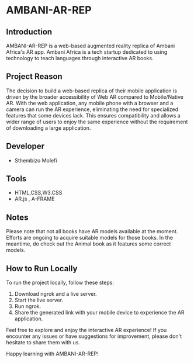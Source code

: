 # AMBANI-AR-REP

## Introduction
AMBANI-AR-REP is a web-based augmented reality replica of Ambani Africa's AR app. Ambani Africa is a tech startup dedicated to using technology to teach languages through interactive AR books.

## Project Reason
The decision to build a web-based replica of their mobile application is driven by the broader accessibility of Web AR compared to Mobile/Native AR. With the web application, any mobile phone with a browser and a camera can run the AR experience, eliminating the need for specialized features that some devices lack. This ensures compatibility and allows a wider range of users to enjoy the same experience without the requirement of downloading a large application.

## Developer
- Sthembizo Molefi

## Tools
- HTML,CSS,W3.CSS
- AR.js , A-FRAME


## Notes
Please note that not all books have AR models available at the moment. Efforts are ongoing to acquire suitable models for those books. In the meantime, do check out the Animal book as it features some correct models.

## How to Run Locally
To run the project locally, follow these steps:

1. Download ngrok and a live server.
2. Start the live server.
3. Run ngrok.
4. Share the generated link with your mobile device to experience the AR application.

Feel free to explore and enjoy the interactive AR experience! If you encounter any issues or have suggestions for improvement, please don't hesitate to share them with us.

Happy learning with AMBANI-AR-REP!

